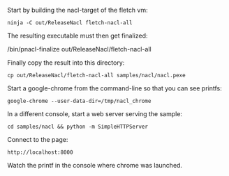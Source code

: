 Start by building the nacl-target of the fletch vm:

    ninja -C out/ReleaseNacl fletch-nacl-all

The resulting executable must then get finalized:

   <NaCl-sdk>/bin/pnacl-finalize out/ReleaseNacl/fletch-nacl-all

Finally copy the result into this directory:

    cp out/ReleaseNacl/fletch-nacl-all samples/nacl/nacl.pexe

Start a google-chrome from the command-line so that you can see printfs:

    google-chrome --user-data-dir=/tmp/nacl_chrome

In a different console, start a web server serving the sample:

    cd samples/nacl && python -m SimpleHTTPServer

Connect to the page:

    http://localhost:8000

Watch the printf in the console where chrome was launched.
